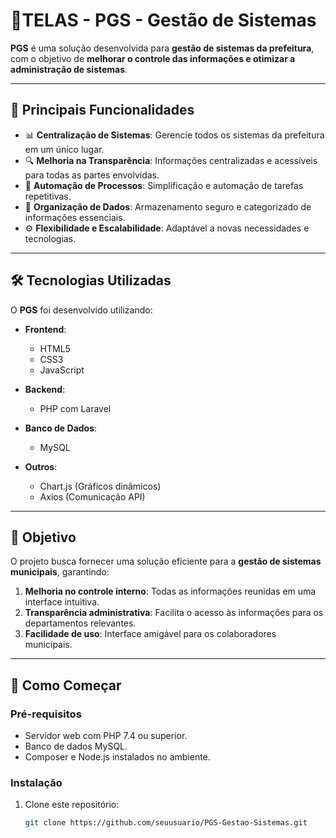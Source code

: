 # 🏢TELAS - PGS - Gestão de Sistemas  

**PGS** é uma solução desenvolvida para **gestão de sistemas da prefeitura**, com o objetivo de **melhorar o controle das informações e otimizar a administração de sistemas**.  

---

## 🌟 Principais Funcionalidades  

- 📊 **Centralização de Sistemas**: Gerencie todos os sistemas da prefeitura em um único lugar.  
- 🔍 **Melhoria na Transparência**: Informações centralizadas e acessíveis para todas as partes envolvidas.  
- 🔄 **Automação de Processos**: Simplificação e automação de tarefas repetitivas.  
- 📂 **Organização de Dados**: Armazenamento seguro e categorizado de informações essenciais.  
- ⚙️ **Flexibilidade e Escalabilidade**: Adaptável a novas necessidades e tecnologias.  

---

## 🛠️ Tecnologias Utilizadas  

O **PGS** foi desenvolvido utilizando:  

- **Frontend**:  
  - HTML5  
  - CSS3  
  - JavaScript  

- **Backend**:  
  - PHP com Laravel  

- **Banco de Dados**:  
  - MySQL  

- **Outros**:  
  - Chart.js (Gráficos dinâmicos)  
  - Axios (Comunicação API)  

---

## 🎯 Objetivo  

O projeto busca fornecer uma solução eficiente para a **gestão de sistemas municipais**, garantindo:  

1. **Melhoria no controle interno**: Todas as informações reunidas em uma interface intuitiva.  
2. **Transparência administrativa**: Facilita o acesso às informações para os departamentos relevantes.  
3. **Facilidade de uso**: Interface amigável para os colaboradores municipais.  

---

## 🚀 Como Começar  

### Pré-requisitos  
- Servidor web com PHP 7.4 ou superior.  
- Banco de dados MySQL.  
- Composer e Node.js instalados no ambiente.  

### Instalação  

1. Clone este repositório:  
   ```bash
   git clone https://github.com/seuusuario/PGS-Gestao-Sistemas.git
